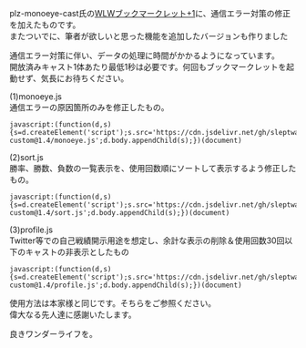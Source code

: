 plz-monoeye-cast氏の<a href="https://github.com/plz-monoeye-cast/wlw">WLWブックマークレット+1</a>に、通信エラー対策の修正を加えたものです。<br>
またついでに、筆者が欲しいと思った機能を追加したバージョンも作りました

通信エラー対策に伴い、データの処理に時間がかかるようになっています。<br>
開放済みキャスト1体あたり最低1秒は必要です。何回もブックマークレットを起動せず、気長にお待ちください。

(1)monoeye.js<br>
通信エラーの原因箇所のみを修正したもの。<br>
```
javascript:(function(d,s){s=d.createElement('script');s.src='https://cdn.jsdelivr.net/gh/sleptwater/wonder.net-custom@1.4/monoeye.js';d.body.appendChild(s);})(document)
```

(2)sort.js<br>
勝率、勝数、負数の一覧表示を、使用回数順にソートして表示するよう修正したもの。
```
javascript:(function(d,s){s=d.createElement('script');s.src='https://cdn.jsdelivr.net/gh/sleptwater/wonder.net-custom@1.4/sort.js';d.body.appendChild(s);})(document)
```

(3)profile.js<br>
Twitter等での自己戦績開示用途を想定し、余計な表示の削除＆使用回数30回以下のキャストの非表示としたもの
```
javascript:(function(d,s){s=d.createElement('script');s.src='https://cdn.jsdelivr.net/gh/sleptwater/wonder.net-custom@1.4/profile.js';d.body.appendChild(s);})(document)
```


使用方法は本家様と同じです。そちらをご参照ください。<br>
偉大なる先人達に感謝いたします。

良きワンダーライフを。
